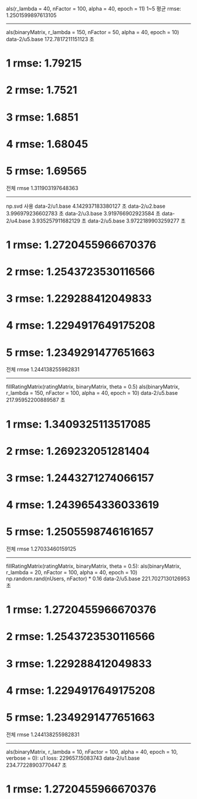 als(r_lambda = 40, nFactor = 100, alpha = 40, epoch = 11)
1~5 평균 rmse: 1.2501599897613105

-------

als(binaryMatrix, r_lambda = 150, nFactor = 50, alpha = 40, epoch = 10)
data-2/u5.base 172.7817211151123 초
# 1  rmse: 1.79215
# 2  rmse: 1.7521
# 3  rmse: 1.6851
# 4  rmse: 1.68045
# 5  rmse: 1.69565
전체 rmse 1.311903197648363

-------

np.svd 사용
data-2/u1.base 4.142937183380127 초
data-2/u2.base 3.996979236602783 초
data-2/u3.base 3.919766902923584 초
data-2/u4.base 3.935257911682129 초
data-2/u5.base 3.9722189903259277 초
# 1  rmse: 1.2720455966670376
# 2  rmse: 1.2543723530116566
# 3  rmse: 1.229288412049833
# 4  rmse: 1.2294917649175208
# 5  rmse: 1.2349291477651663
전체 rmse 1.244138255982831

-------

fillRatingMatrix(ratingMatrix, binaryMatrix, theta = 0.5)
als(binaryMatrix, r_lambda = 150, nFactor = 100, alpha = 40, epoch = 10)
data-2/u5.base 217.95952200889587 초
# 1  rmse: 1.3409325113517085
# 2  rmse: 1.269232051281404
# 3  rmse: 1.2443271274066157
# 4  rmse: 1.2439654336033619
# 5  rmse: 1.2505598746161657
전체 rmse 1.27033460159125

-------

fillRatingMatrix(ratingMatrix, binaryMatrix, theta = 0.5):
als(binaryMatrix, r_lambda = 20, nFactor = 100, alpha = 40, epoch = 10)
np.random.rand(nUsers, nFactor) * 0.16
data-2/u5.base 221.7027130126953 초
# 1  rmse: 1.2720455966670376
# 2  rmse: 1.2543723530116566
# 3  rmse: 1.229288412049833
# 4  rmse: 1.2294917649175208
# 5  rmse: 1.2349291477651663
전체 rmse 1.244138255982831

-------

als(binaryMatrix, r_lambda = 10, nFactor = 100, alpha = 40, epoch = 10, verbose = 0):
u1 loss: 229657.15083743
data-2/u1.base 234.77228903770447 초
# 1 rmse: 1.2720455966670376
